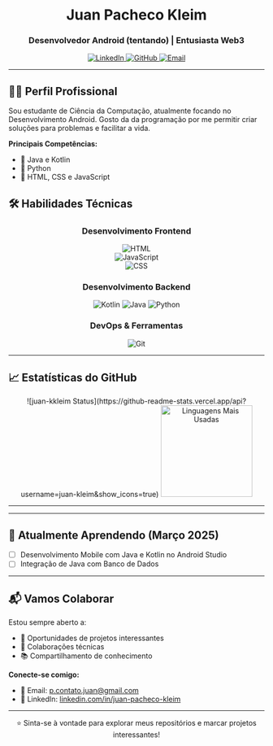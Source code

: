<div align="center">

  
  <h1>Juan Pacheco Kleim</h1>
  
  <h3>Desenvolvedor Android (tentando) | Entusiasta Web3 </h3>
  
  <div>
    <a href="https://www.linkedin.com/in/juan-pacheco-kleim/">
      <img src="https://img.shields.io/badge/LinkedIn-0A66C2?style=for-the-badge&logo=linkedin&logoColor=white" alt="LinkedIn"/>
    </a>
    <a href="https://github.com/juan-kleim/">
      <img src="https://img.shields.io/badge/GitHub-181717?style=for-the-badge&logo=github&logoColor=white" alt="GitHub"/>
    </a>
    <a href="mailto:p.contato.juan@gmail.com">
      <img src="https://img.shields.io/badge/Email-EA4335?style=for-the-badge&logo=gmail&logoColor=white" alt="Email"/>
    </a>
  </div>
</div>

---

## 👨‍💻 Perfil Profissional

Sou estudante de Ciência da Computação, atualmente focando no Desenvolvimento Android. Gosto da da programação por me permitir criar soluções para problemas e facilitar a vida.

**Principais Competências:**
- 🎪 Java e Kotlin
- 🔧 Python
- 🚀 HTML, CSS e JavaScript

## 🛠️ Habilidades Técnicas

<div align="center">

### **Desenvolvimento Frontend**
![HTML](https://img.shields.io/badge/HTML5-E34F26?style=for-the-badge&logo=html5&logoColor=white)  
![JavaScript](https://img.shields.io/badge/JavaScript-F7DF1E?style=for-the-badge&logo=javascript&logoColor=black)  
![CSS](https://img.shields.io/badge/CSS3-1572B6?style=for-the-badge&logo=css3&logoColor=white)  

### **Desenvolvimento Backend**
![Kotlin](https://img.shields.io/badge/Kotlin-0095D5?style=for-the-badge&logo=kotlin&logoColor=white)
![Java](https://img.shields.io/badge/Java-ED8B00?style=for-the-badge&logo=openjdk&logoColor=white)
![Python](https://img.shields.io/badge/Python-3776AB?style=for-the-badge&logo=python&logoColor=white)

### **DevOps & Ferramentas**
![Git](https://img.shields.io/badge/Git-F05032?style=for-the-badge&logo=git&logoColor=white)

</div>

---

## 📈 Estatísticas do GitHub

<div align="center">
  ![juan-kkleim Status](https://github-readme-stats.vercel.app/api?username=juan-kleim&show_icons=true)
  <img height="180em" src="https://github-readme-stats.vercel.app/api/top-langs/?username=juan-kleim&layout=compact&theme=radical&hide_border=true" alt="Linguagens Mais Usadas"/>
</div>

---

---

## 🌱 Atualmente Aprendendo (Março 2025)
- [ ] Desenvolvimento Mobile com Java e Kotlin no Android Studio
- [ ] Integração de Java com Banco de Dados
---

## 📬 Vamos Colaborar

Estou sempre aberto a:
- 💼 Oportunidades de projetos interessantes
- 🤝 Colaborações técnicas
- 📚 Compartilhamento de conhecimento

**Conecte-se comigo:**
- 📧 Email: p.contato.juan@gmail.com
- 💼 LinkedIn: [linkedin.com/in/juan-pacheco-kleim](https://www.linkedin.com/in/juan-pacheco-kleim/)

---

<div align="center">
  <p>⭐ Sinta-se à vontade para explorar meus repositórios e marcar projetos interessantes!</p>
</div>
